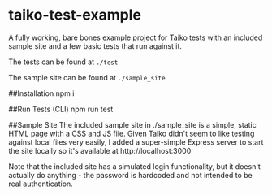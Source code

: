 # taiko-test-example
A fully working, bare bones example project for [Taiko](https://taiko.dev) tests with an included sample site and a few basic tests that run against it.

The tests can be found at ```./test```

The sample site can be found at ```./sample_site```

##Installation
npm i

##Run Tests (CLI)
npm run test

##Sample Site
The included sample site in ./sample_site is a simple, static HTML page with a CSS and JS file. Given Taiko didn't seem to like testing against local files very easily, I added a super-simple Express server to start the site locally so it's available at http://localhost:3000

Note that the included site has a simulated login functionality, but it doesn't actually do anything - the password is hardcoded and not intended to be real authentication.
